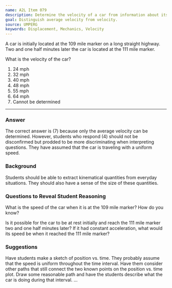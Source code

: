 ```yaml
---
name: A2L Item 079
description: Determine the velocity of a car from information about its displacement.
goal: Distinguish average velocity from velocity.
source: UMPERG
keywords: Displacement, Mechanics, Velocity
---
```


A car is initially located at the 109 mile marker on a long straight
highway. Two and one half minutes later the car is located at the 111
mile marker.

What is the velocity of the car?

1. 24 mph
2. 32 mph
3. 40 mph
4. 48 mph
5. 55 mph
6. 64 mph
7. Cannot be determined

<hr/>

### Answer

The correct answer is (7) because only the average velocity can be
determined.  However, students who respond (4) should not be
disconfirmed but prodded to be more discriminating when interpreting
questions.  They have assumed that the car is traveling with a uniform
speed.

### Background

Students should be able to extract kinematical quantities from everyday
situations.  They should also have a sense of the size of these
quantities.

### Questions to Reveal Student Reasoning

What is the speed of the car when it is at the 109 mile marker?  How do
you know?

Is it possible for the car to be at rest initially and reach the 111
mile marker two and one half minutes later?  If it had constant
acceleration, what would its speed be when it reached the 111 mile
marker?

### Suggestions

Have students make a sketch of position vs. time.  They probably assume
that the speed is uniform throughout the time interval.  Have them
consider other paths that still connect the two known points on the
position vs. time plot.  Draw some reasonable path and have the students
describe what the car is doing during that interval.
...
